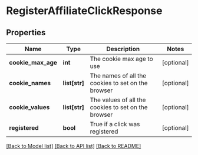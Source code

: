 # RegisterAffiliateClickResponse

## Properties
Name | Type | Description | Notes
------------ | ------------- | ------------- | -------------
**cookie_max_age** | **int** | The cookie max age to use | [optional] 
**cookie_names** | **list[str]** | The names of all the cookies to set on the browser | [optional] 
**cookie_values** | **list[str]** | The values of all the cookies to set on the browser | [optional] 
**registered** | **bool** | True if a click was registered | [optional] 

[[Back to Model list]](../README.md#documentation-for-models) [[Back to API list]](../README.md#documentation-for-api-endpoints) [[Back to README]](../README.md)


